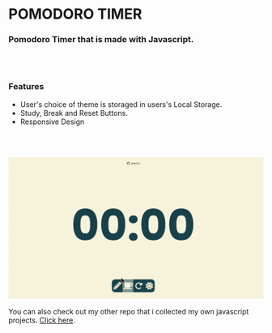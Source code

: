 # POMODORO TIMER

### Pomodoro Timer that is made with Javascript.

<br><br>

### Features
* User's choice of theme is storaged in users's Local Storage.
* Study, Break and Reset Buttons.
* Responsive Design


<br><br>

<img src="/assets/pomodoro.gif">


You can also check out my other repo that i collected my own javascript projects. [Click here](https://github.com/atarici/javacsript-project-collection).
